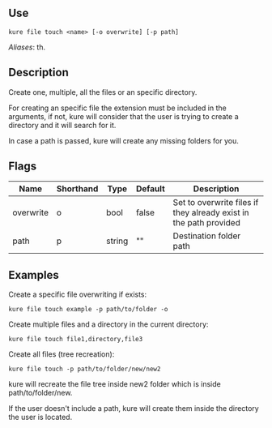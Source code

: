 ## Use

`kure file touch <name> [-o overwrite] [-p path]`

*Aliases*: th.

## Description

Create one, multiple, all the files or an specific directory.

For creating an specific file the extension must be included in the arguments, if not, kure will consider that the user is trying to create a directory and it will search for it.

In case a path is passed, kure will create any missing folders for you.

## Flags

|  Name     | Shorthand |     Type      |    Default    |                          Description                              |
|-----------|-----------|---------------|---------------|-------------------------------------------------------------------|
| overwrite | o         | bool          | false         | Set to overwrite files if they already exist in the path provided |
| path      | p         | string        | ""            | Destination folder path                                           |

## Examples

Create a specific file overwriting if exists:
```
kure file touch example -p path/to/folder -o
```

Create multiple files and a directory in the current directory:
```
kure file touch file1,directory,file3
```

Create all files (tree recreation):
```
kure file touch -p path/to/folder/new/new2
```

kure will recreate the file tree inside new2 folder which is inside path/to/folder/new.

If the user doesn't include a path, kure will create them inside the directory the user is located.
